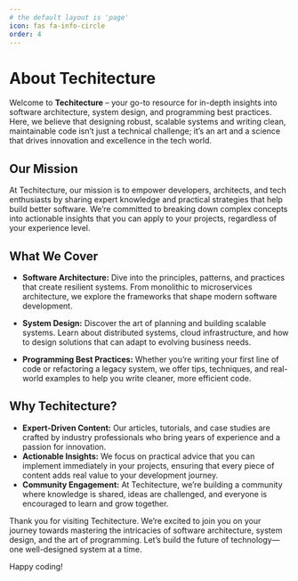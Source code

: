 ```yaml
---
# the default layout is 'page'
icon: fas fa-info-circle
order: 4
---
```


# About Techitecture

Welcome to **Techitecture** – your go-to resource for in-depth insights into software architecture, system design, and programming best practices. Here, we believe that designing robust, scalable systems and writing clean, maintainable code isn’t just a technical challenge; it’s an art and a science that drives innovation and excellence in the tech world.

## Our Mission

At Techitecture, our mission is to empower developers, architects, and tech enthusiasts by sharing expert knowledge and practical strategies that help build better software. We’re committed to breaking down complex concepts into actionable insights that you can apply to your projects, regardless of your experience level.

## What We Cover

- **Software Architecture:** Dive into the principles, patterns, and practices that create resilient systems. From monolithic to microservices architecture, we explore the frameworks that shape modern software development.
  
- **System Design:** Discover the art of planning and building scalable systems. Learn about distributed systems, cloud infrastructure, and how to design solutions that can adapt to evolving business needs.
  
- **Programming Best Practices:** Whether you’re writing your first line of code or refactoring a legacy system, we offer tips, techniques, and real-world examples to help you write cleaner, more efficient code.

## Why Techitecture?

- **Expert-Driven Content:** Our articles, tutorials, and case studies are crafted by industry professionals who bring years of experience and a passion for innovation.
- **Actionable Insights:** We focus on practical advice that you can implement immediately in your projects, ensuring that every piece of content adds real value to your development journey.
- **Community Engagement:** At Techitecture, we’re building a community where knowledge is shared, ideas are challenged, and everyone is encouraged to learn and grow together.

Thank you for visiting Techitecture. We’re excited to join you on your journey towards mastering the intricacies of software architecture, system design, and the art of programming. Let’s build the future of technology—one well-designed system at a time.

Happy coding!
